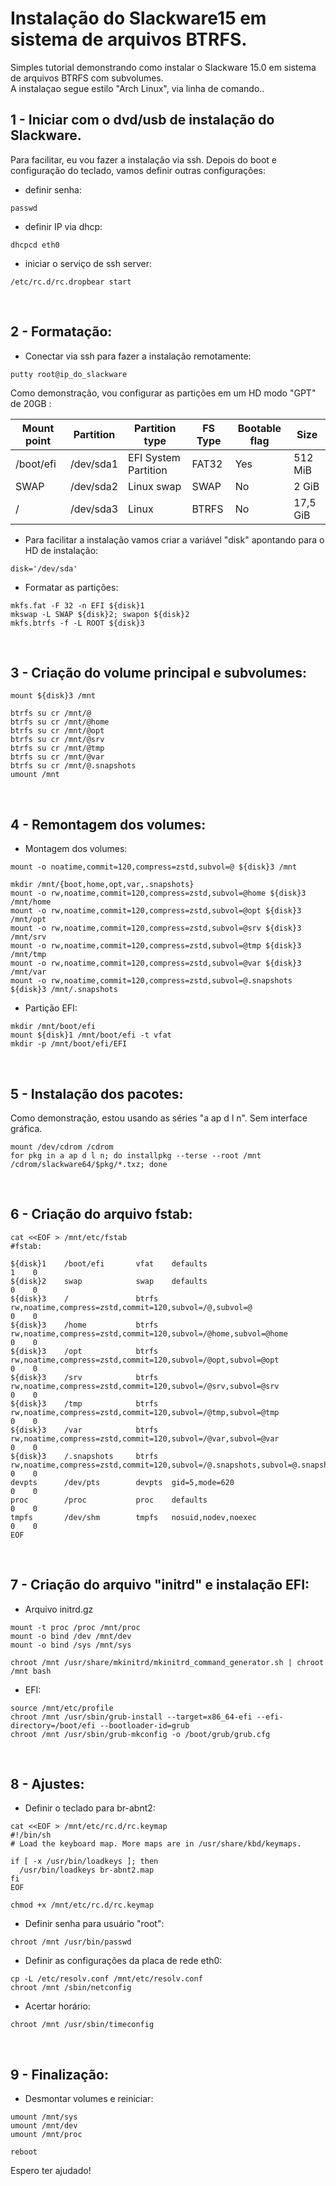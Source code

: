 # Instalação do Slackware15 em sistema de arquivos BTRFS.

Simples tutorial demonstrando como instalar o Slackware 15.0  em sistema de arquivos BTRFS com subvolumes.  
A instalaçao segue estilo "Arch Linux", via linha de comando..

## 1 - Iniciar com o dvd/usb de instalação do Slackware. 

Para facilitar, eu vou fazer a instalação via ssh. Depois do boot e configuração do teclado, vamos definir outras configurações:

- definir senha:
```
passwd
```

- definir IP via dhcp:
```
dhcpcd eth0
```

- iniciar o serviço de ssh server:
```
/etc/rc.d/rc.dropbear start
```
<br>

## 2 - Formatação:

- Conectar via ssh para fazer a instalação remotamente:
```
putty root@ip_do_slackware
```

Como demonstração, vou configurar as partições em um HD modo "GPT" de 20GB :  

| Mount point | Partition | Partition type | FS Type     | Bootable flag | Size   |
|-----------|-----------|---------------------|-----------|----|--------|
| /boot/efi | /dev/sda1 | EFI System Partition| FAT32 | Yes           | 512 MiB|
| SWAP      | /dev/sda2 | Linux swap | SWAP   | No            | 2 GiB |
| /         | /dev/sda3 | Linux | BTRFS       | No            | 17,5 GiB |

- Para facilitar a instalação vamos criar a variável "disk" apontando para o HD de instalação:
```
disk='/dev/sda'
```

- Formatar as partições:
```
mkfs.fat -F 32 -n EFI ${disk}1
mkswap -L SWAP ${disk}2; swapon ${disk}2
mkfs.btrfs -f -L ROOT ${disk}3
```
<br>

## 3 - Criação do volume principal e subvolumes:
```
mount ${disk}3 /mnt

btrfs su cr /mnt/@
btrfs su cr /mnt/@home
btrfs su cr /mnt/@opt
btrfs su cr /mnt/@srv
btrfs su cr /mnt/@tmp
btrfs su cr /mnt/@var
btrfs su cr /mnt/@.snapshots
umount /mnt
```
<br>

## 4 - Remontagem dos volumes:

- Montagem dos volumes:
```
mount -o noatime,commit=120,compress=zstd,subvol=@ ${disk}3 /mnt

mkdir /mnt/{boot,home,opt,var,.snapshots}
mount -o rw,noatime,commit=120,compress=zstd,subvol=@home ${disk}3 /mnt/home
mount -o rw,noatime,commit=120,compress=zstd,subvol=@opt ${disk}3 /mnt/opt
mount -o rw,noatime,commit=120,compress=zstd,subvol=@srv ${disk}3 /mnt/srv
mount -o rw,noatime,commit=120,compress=zstd,subvol=@tmp ${disk}3 /mnt/tmp
mount -o rw,noatime,commit=120,compress=zstd,subvol=@var ${disk}3 /mnt/var
mount -o rw,noatime,commit=120,compress=zstd,subvol=@.snapshots ${disk}3 /mnt/.snapshots
```

- Partição EFI:
```
mkdir /mnt/boot/efi
mount ${disk}1 /mnt/boot/efi -t vfat
mkdir -p /mnt/boot/efi/EFI
```
<br>

## 5 - Instalação dos pacotes:

Como demonstração, estou usando as séries "a ap d l n". Sem interface gráfica.
```
mount /dev/cdrom /cdrom
for pkg in a ap d l n; do installpkg --terse --root /mnt /cdrom/slackware64/$pkg/*.txz; done
```
<br>

## 6 - Criação do arquivo fstab:
```
cat <<EOF > /mnt/etc/fstab
#fstab:
      
${disk}1    /boot/efi       vfat    defaults                                                                        1    0
${disk}2    swap            swap    defaults                                                                        0    0
${disk}3    /               btrfs   rw,noatime,compress=zstd,commit=120,subvol=/@,subvol=@                          0    0
${disk}3    /home           btrfs   rw,noatime,compress=zstd,commit=120,subvol=/@home,subvol=@home                  0    0
${disk}3    /opt            btrfs   rw,noatime,compress=zstd,commit=120,subvol=/@opt,subvol=@opt                    0    0
${disk}3    /srv            btrfs   rw,noatime,compress=zstd,commit=120,subvol=/@srv,subvol=@srv                    0    0
${disk}3    /tmp            btrfs   rw,noatime,compress=zstd,commit=120,subvol=/@tmp,subvol=@tmp                    0    0
${disk}3    /var            btrfs   rw,noatime,compress=zstd,commit=120,subvol=/@var,subvol=@var                    0    0
${disk}3    /.snapshots     btrfs   rw,noatime,compress=zstd,commit=120,subvol=/@.snapshots,subvol=@.snapshots      0    0
devpts      /dev/pts        devpts  gid=5,mode=620                                                                  0    0
proc        /proc           proc    defaults                                                                        0    0
tmpfs       /dev/shm        tmpfs   nosuid,nodev,noexec                                                             0    0
EOF
```
<br>  

## 7 - Criação do arquivo "initrd" e instalação EFI:

- Arquivo initrd.gz
```
mount -t proc /proc /mnt/proc
mount -o bind /dev /mnt/dev
mount -o bind /sys /mnt/sys

chroot /mnt /usr/share/mkinitrd/mkinitrd_command_generator.sh | chroot /mnt bash
```

- EFI:
```
source /mnt/etc/profile
chroot /mnt /usr/sbin/grub-install --target=x86_64-efi --efi-directory=/boot/efi --bootloader-id=grub
chroot /mnt /usr/sbin/grub-mkconfig -o /boot/grub/grub.cfg
```
<br>

## 8 - Ajustes:

- Definir o teclado para br-abnt2:
```
cat <<EOF > /mnt/etc/rc.d/rc.keymap
#!/bin/sh
# Load the keyboard map. More maps are in /usr/share/kbd/keymaps.

if [ -x /usr/bin/loadkeys ]; then
  /usr/bin/loadkeys br-abnt2.map
fi
EOF

chmod +x /mnt/etc/rc.d/rc.keymap
```

- Definir senha para usuário "root":
```
chroot /mnt /usr/bin/passwd
```

- Definir as configurações da placa de rede eth0:
```
cp -L /etc/resolv.conf /mnt/etc/resolv.conf
chroot /mnt /sbin/netconfig
```

- Acertar horário:
```
chroot /mnt /usr/sbin/timeconfig  
```
<br>

## 9 - Finalização:

- Desmontar volumes e reiniciar:
```
umount /mnt/sys
umount /mnt/dev
umount /mnt/proc

reboot
```

Espero ter ajudado!
